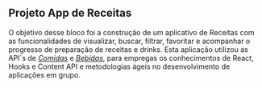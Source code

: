 ## Projeto App de Receitas

O objetivo desse bloco foi a construção de um aplicativo de Receitas com as funcionalidades de visualizar, buscar, filtrar, favoritar e acompanhar o progresso de preparação de receitas e drinks. Esta aplicação utilizou as API`s de _[Comidas](https://www.themealdb.com)_ e _[Bebidas](https://www.thecocktaildb.com/api.php)_, para empregas os conhecimentos de React, Hooks e Content API e metodologias ágeis no desenvolvimento de aplicações em grupo.

